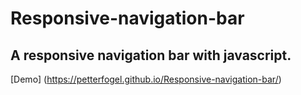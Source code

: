 # Responsive-navigation-bar
## A responsive navigation bar with javascript.
[Demo] (https://petterfogel.github.io/Responsive-navigation-bar/)
